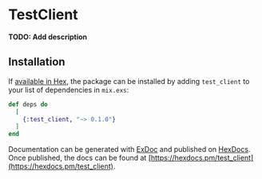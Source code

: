 # TestClient

**TODO: Add description**

## Installation

If [available in Hex](https://hex.pm/docs/publish), the package can be installed
by adding `test_client` to your list of dependencies in `mix.exs`:

```elixir
def deps do
  [
    {:test_client, "~> 0.1.0"}
  ]
end
```

Documentation can be generated with [ExDoc](https://github.com/elixir-lang/ex_doc)
and published on [HexDocs](https://hexdocs.pm). Once published, the docs can
be found at [https://hexdocs.pm/test_client](https://hexdocs.pm/test_client).

